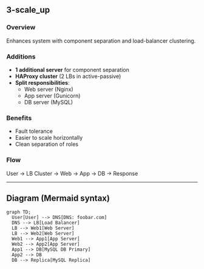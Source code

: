 ## 3-scale_up

### Overview
Enhances system with component separation and load-balancer clustering.

### Additions
- **1 additional server** for component separation
- **HAProxy cluster** (2 LBs in active-passive)
- **Split responsibilities**:
  - Web server (Nginx)
  - App server (Gunicorn)
  - DB server (MySQL)

### Benefits
- Fault tolerance
- Easier to scale horizontally
- Clean separation of roles

### Flow
User → LB Cluster → Web → App → DB → Response

---

## Diagram (Mermaid syntax)
```mermaid
graph TD;
  User[User] --> DNS[DNS: foobar.com]
  DNS --> LB[Load Balancer]
  LB --> Web1[Web Server]
  LB --> Web2[Web Server]
  Web1 --> App1[App Server]
  Web2 --> App2[App Server]
  App1 --> DB[MySQL DB Primary]
  App2 --> DB
  DB --> Replica[MySQL Replica]
```